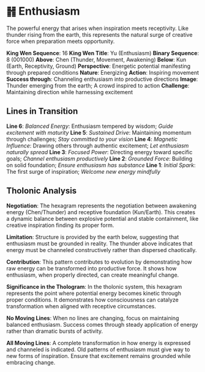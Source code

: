 # ䷏ Enthusiasm

The powerful energy that arises when inspiration meets receptivity. Like thunder rising from the earth, this represents the natural surge of creative force when preparation meets opportunity.


**King Wen Sequence**: 16
**King Wen Title**: Yu (Enthusiasm)
**Binary Sequence**: 8 (001000)
**Above**: Chen (Thunder, Movement, Awakening)
**Below**: Kun (Earth, Receptivity, Ground)
**Perspective**: Energetic potential manifesting through prepared conditions
**Nature**: Energizing
**Action**: Inspiring movement
**Success through**: Channeling enthusiasm into productive directions
**Image**: Thunder emerging from the earth; A crowd inspired to action
**Challenge**: Maintaining direction while harnessing excitement

## Lines in Transition
**Line 6**: *Balanced Energy*: Enthusiasm tempered by wisdom; *Guide excitement with maturity*
**Line 5**: *Sustained Drive*: Maintaining momentum through challenges; *Stay committed to your vision*
**Line 4**: *Magnetic Influence*: Drawing others through authentic excitement; *Let enthusiasm naturally spread*
**Line 3**: *Focused Power*: Directing energy toward specific goals; *Channel enthusiasm productively*
**Line 2**: *Grounded Force*: Building on solid foundation; *Ensure enthusiasm has substance*
**Line 1**: *Initial Spark*: The first surge of inspiration; *Welcome new energy mindfully*

## Tholonic Analysis
**Negotiation**: The hexagram represents the negotiation between awakening energy (Chen/Thunder) and receptive foundation (Kun/Earth). This creates a dynamic balance between explosive potential and stable containment, like creative inspiration finding its proper form.

**Limitation**: Structure is provided by the earth below, suggesting that enthusiasm must be grounded in reality. The thunder above indicates that energy must be channeled constructively rather than dispersed chaotically.

**Contribution**: This pattern contributes to evolution by demonstrating how raw energy can be transformed into productive force. It shows how enthusiasm, when properly directed, can create meaningful change.

**Significance in the Thologram**: In the tholonic system, this hexagram represents the point where potential energy becomes kinetic through proper conditions. It demonstrates how consciousness can catalyze transformation when aligned with receptive circumstances.

**No Moving Lines**: When no lines are changing, focus on maintaining balanced enthusiasm. Success comes through steady application of energy rather than dramatic bursts of activity.

**All Moving Lines**: A complete transformation in how energy is expressed and channeled is indicated. Old patterns of enthusiasm must give way to new forms of inspiration. Ensure that excitement remains grounded while embracing change.
